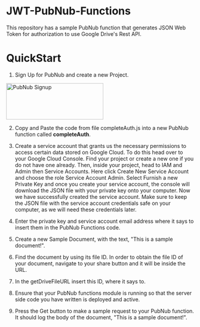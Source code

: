 # JWT-PubNub-Functions
This repository has a sample PubNub function that generates JSON Web Token for authorization to use Google Drive's Rest API.

# QuickStart
1. Sign Up for PubNub and create a new Project.

<a href="https://dashboard.pubnub.com/signup?devrel_gh=JWT-PubNub-Functions">
    <img alt="PubNub Signup" src="https://i.imgur.com/og5DDjf.png" width=260 height=97/>
</a>

2. Copy and Paste the code from file completeAuth.js into a new PubNub function called **completeAuth**.

3. Create a service account that grants us the necessary permissions to access certain data stored on Google Cloud. 
To do this head over to your Google Cloud Console. Find your project or create a new one if you do not have one already. 
Then, inside your project, head to IAM and Admin then Service Accounts. Here click Create New Service Account and choose the role Service Account Admin. 
Select Furnish a new Private Key and once you create your service account, the console will download the JSON file with your private key onto your computer. 
Now we have successfully created the service account. Make sure to keep the JSON file with the service account credentials safe on your computer, as we will need these credentials later.

4. Enter the private key and service account email address where it says to insert them in the PubNub Functions code.

5. Create a new Sample Document, with the text, "This is a sample document!".

6. Find the document by using its file ID. In order to obtain the file ID of your document, navigate to your share button and it will be inside the URL. 

7. In the getDriveFileURL insert this ID, where it says to.

8. Ensure that your PubNub functions module is running so that the server side code you have written is deployed and active.

9. Press the Get button to make a sample request to your PubNub function. It should log the body of the document, "This is a sample document!".
